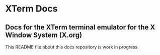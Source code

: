 # XTerm Docs

## Docs for the XTerm terminal emulator for the X Window System (X.org)

This README file about this docs repository is work in progress.
